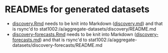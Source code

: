 # READMEs for generated datasets

* [discovery.Rmd](disovery.Rmd) needs to be knit into Markdown ([discovery.md](disovery.md)) and that is rsync'd to stat1002:/a/aggregate-datasets/discovery/README.md
* [discovery-forecasts.Rmd](disovery-forecasts.Rmd) needs to be knit into Markdown ([discovery-forecasts.md](disovery-forecasts.md)) and that is rsync'd to stat1002:/a/aggregate-datasets/discovery-forecasts/README.md
